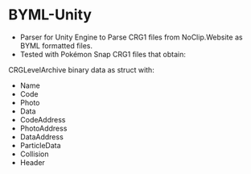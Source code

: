 # BYML-Unity

* Parser for Unity Engine to Parse CRG1 files from NoClip.Website as BYML formatted files.  
* Tested with Pokémon Snap CRG1 files that obtain:

CRGLevelArchive binary data as struct with:

- Name 
- Code 
- Photo
- Data
- CodeAddress
- PhotoAddress
- DataAddress
- ParticleData
- Collision
- Header